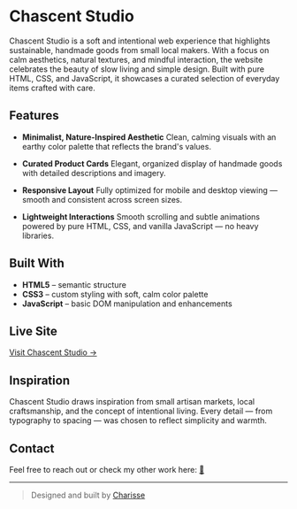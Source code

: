 # Chascent Studio

Chascent Studio is a soft and intentional web experience that highlights sustainable, handmade goods from small local makers. With a focus on calm aesthetics, natural textures, and mindful interaction, the website celebrates the beauty of slow living and simple design. Built with pure HTML, CSS, and JavaScript, it showcases a curated selection of everyday items crafted with care.


## Features

- **Minimalist, Nature-Inspired Aesthetic**
Clean, calming visuals with an earthy color palette that reflects the brand's values.

- **Curated Product Cards**
Elegant, organized display of handmade goods with detailed descriptions and imagery.

- **Responsive Layout**
Fully optimized for mobile and desktop viewing — smooth and consistent across screen sizes.

- **Lightweight Interactions**
Smooth scrolling and subtle animations powered by pure HTML, CSS, and vanilla JavaScript — no heavy libraries.


## Built With

- **HTML5** – semantic structure
- **CSS3** – custom styling with soft, calm color palette
- **JavaScript** – basic DOM manipulation and enhancements

## Live Site

[Visit Chascent Studio →](https://guraycha03.github.io/chascent-studio/)

## Inspiration

Chascent Studio draws inspiration from small artisan markets, local craftsmanship, and the concept of intentional living. Every detail — from typography to spacing — was chosen to reflect simplicity and warmth.

## Contact

Feel free to reach out or check my other work here: [🍵](https://cha-portfolio-five.vercel.app/)

---

> Designed and built by [Charisse](https://github.com/guraycha03?tab=repositories)


